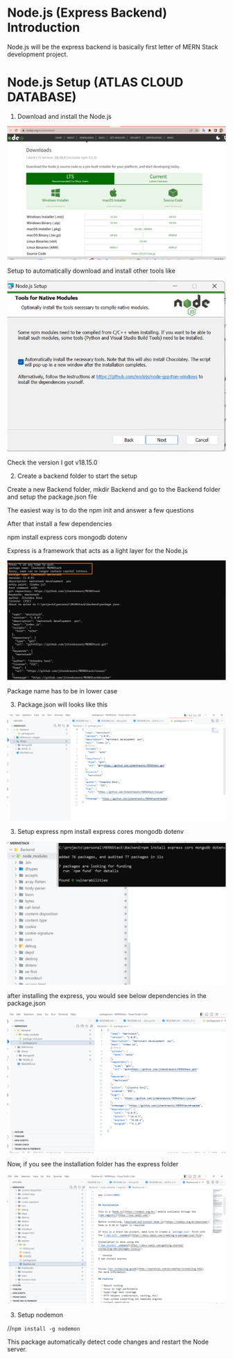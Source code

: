 # Node.js (Express Backend) Introduction
Node.js will be the express backend is basically first letter of MERN Stack development project.

# Node.js Setup (ATLAS CLOUD DATABASE)

1.	Download and install the Node.js


![Download and Install Nodejs](https://raw.githubusercontent.com/jitendrasoni/MERNStack/main/Setup/NODE_JS/images/001%20Download%20Nodejs.png)

Setup to automatically download and install other tools like 

![Install Chcho](https://raw.githubusercontent.com/jitendrasoni/MERNStack/main/Setup/NODE_JS/images/002%20Selectin%20Automatically%20install%20required%20tools%20it%20will%20download%20chocolatey.png)

Check the version 
I got v18.15.0

2.	Create a backend folder to start the setup

Create a new Backend folder, mkdir Backend and go to the Backend folder and setup the package.json file

The easiest way is to do the npm init and answer a few questions

After that install a few dependencies 

npm install express cors mongodb dotenv

Express is a framework that acts as a light layer for the Node.js

![setup new backend folder](https://raw.githubusercontent.com/jitendrasoni/MERNStack/main/Setup/NODE_JS/images/003%20Setup%20the%20backend%20Folder%20and%20install%20npm.png)

Package name has to be in lower case

3.	Package.json will looks like this 

![setup new backend folder](https://raw.githubusercontent.com/jitendrasoni/MERNStack/main/Setup/NODE_JS/images/004%20Setup%20the%20backend%20Project%20Structure%20looks%20like.png)

3.	Setup express 
npm install express cores mongodb dotenv

 ![setup new express](https://raw.githubusercontent.com/jitendrasoni/MERNStack/main/Setup/NODE_JS/images/005%20-%20setup%20express.png)

 after installing the express, you would see below dependencies in the package.json

  ![express dependencies in package.json]( https://raw.githubusercontent.com/jitendrasoni/MERNStack/main/Setup/NODE_JS/images/006%20-%20new%20dependenciess%20added%20to%20the%20packges.png)

  Now, if you see the installation folder has the express folder

   ![express dependencies in package.json](https://raw.githubusercontent.com/jitendrasoni/MERNStack/main/Setup/NODE_JS/images/007%20%20Installatino%20folder%20has%20the%20express%20folder.png)

3.	Setup nodemon

//`npm install -g nodemon`

This package automatically detect code changes and restart the Node server.




